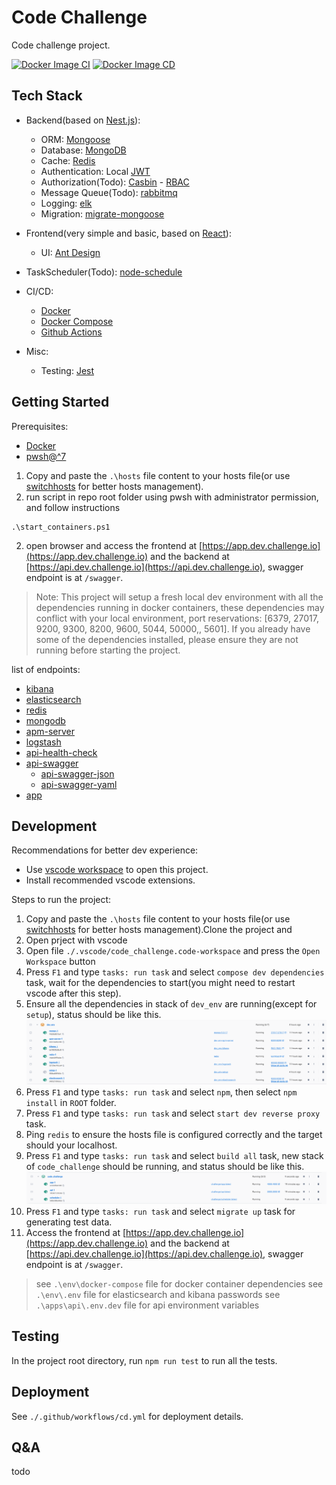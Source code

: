 # Code Challenge

Code challenge project.

[![Docker Image CI](https://github.com/snys98/code_challenge/actions/workflows/ci.yml/badge.svg)](https://github.com/snys98/code_challenge/actions/workflows/ci.yml) [![Docker Image CD](https://github.com/snys98/code_challenge/actions/workflows/cd.yml/badge.svg)](https://github.com/snys98/code_challenge/actions/workflows/cd.yml)

## Tech Stack

- Backend(based on [Nest.js](https://nestjs.com/)):

  - ORM: [Mongoose](https://mongoosejs.com/)
  - Database: [MongoDB](https://www.mongodb.com/)
  - Cache: [Redis](https://redis.io/)
  - Authentication: Local [JWT](https://jwt.io/)
  - Authorization(Todo): [Casbin](https://casbin.org/) - [RBAC](https://en.wikipedia.org/wiki/Role-based_access_control)
  - Message Queue(Todo): [rabbitmq](https://docs.nestjs.com/microservices/rabbitmq)
  - Logging: [elk](https://www.elastic.co/what-is/elk-stack)
  - Migration: [migrate-mongoose](https://github.com/balmasi/migrate-mongoose)
- Frontend(very simple and basic, based on [React](https://reactjs.org/)):

  - UI: [Ant Design](https://ant.design/)
- TaskScheduler(Todo): [node-schedule](https://github.com/node-schedule/node-schedule)
- CI/CD:

  - [Docker](https://www.docker.com/)
  - [Docker Compose](https://docs.docker.com/compose/)
  - [Github Actions](https://docs.github.com/en/actions)
- Misc:

  - Testing: [Jest](https://jestjs.io/)

## Getting Started

Prerequisites:

- [Docker](https://www.docker.com/)
- [pwsh@^7](https://learn.microsoft.com/en-us/powershell/scripting/install/installing-powershell-on-windows?view=powershell-7.4)

1. Copy and paste the `.\hosts` file content to your hosts file(or use [switchhosts](https://github.com/oldj/SwitchHosts) for better hosts management).
2. run script in repo root folder using pwsh with administrator permission, and follow instructions

```pwsh
.\start_containers.ps1
```

2. open browser and access the frontend at [https://app.dev.challenge.io](https://app.dev.challenge.io) and the backend at [https://api.dev.challenge.io](https://api.dev.challenge.io), swagger endpoint is at `/swagger`.

> Note: This project will setup a fresh local dev environment with all the dependencies running in docker containers, these dependencies may conflict with your local environment, port reservations: [6379, 27017, 9200, 9300, 8200, 9600, 5044, 50000,, 5601].
> If you already have some of the dependencies installed, please ensure they are not running before starting the project.

list of endpoints:

- [kibana](http://kibana.dev.challenge.io:5601)
- [elasticsearch](http://elasticsearch.dev.challenge.io:9200)
- [redis](http://redis.dev.challenge.io:6379)
- [mongodb](http://mongo.dev.challenge.io:27017)
- [apm-server](http://apm-server.dev.challenge.io:8200)
- [logstash](http://logstash.dev.challenge.io:9600)
- [api-health-check](https://api.dev.challenge.io)
- [api-swagger](https://api.dev.challenge.io/swagger)
  - [api-swagger-json](https://api.dev.challenge.io/swagger/json)
  - [api-swagger-yaml](https://api.dev.challenge.io/swagger/yaml)
- [app](https://app.dev.challenge.io)

## Development

Recommendations for better dev experience:

- Use [vscode workspace](https://code.visualstudio.com/docs/editor/workspaces) to open this project.
- Install recommended vscode extensions.

Steps to run the project:

1. Copy and paste the `.\hosts` file content to your hosts file(or use [switchhosts](https://github.com/oldj/SwitchHosts) for better hosts management).Clone the project and
2. Open prject with vscode
3. Open file `./.vscode/code_challenge.code-workspace` and press the `Open Workspace` button
4. Press `F1` and type `tasks: run task` and select `compose dev dependencies` task, wait for the dependencies to start(you might need to restart vscode after this step).
5. Ensure all the dependencies in stack of `dev_env` are running(except for `setup`), status should be like this.
   ![1702222429452](images/readme/1702222429452.png)
6. Press `F1` and type `tasks: run task` and select `npm`, then select `npm install` in `ROOT` folder.
7. Press `F1` and type `tasks: run task` and select `start dev reverse proxy` task.
8. Ping `redis` to ensure the hosts file is configured correctly and the target should your localhost.
9. Press `F1` and type `tasks: run task` and select `build all` task, new stack of `code_challenge` should be running, and status should be like this.
   ![1702223602760](images/readme/1702223602760.png)
10. Press `F1` and type `tasks: run task` and select `migrate up` task for generating test data.
11. Access the frontend at [https://app.dev.challenge.io](https://app.dev.challenge.io) and the backend at [https://api.dev.challenge.io](https://api.dev.challenge.io), swagger endpoint is at `/swagger`.

> see `.\env\docker-compose` file for docker container dependencies
> see `.\env\.env` file for elasticsearch and kibana passwords
> see `.\apps\api\.env.dev` file for api environment variables

## Testing

In the project root directory, run `npm run test` to run all the tests.

## Deployment

See `./.github/workflows/cd.yml` for deployment details.

## Q&A

todo

